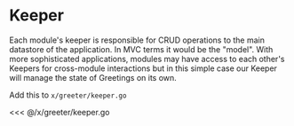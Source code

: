 # Keeper

Each module's keeper is responsible for CRUD operations to the main datastore of the application. In MVC terms it would be the "model". With more sophisticated applications, modules may have access to each other's Keepers for cross-module interactions but in this simple case our Keeper will manage the state of Greetings on its own.

Add this to `x/greeter/keeper.go`

<<< @/x/greeter/keeper.go
